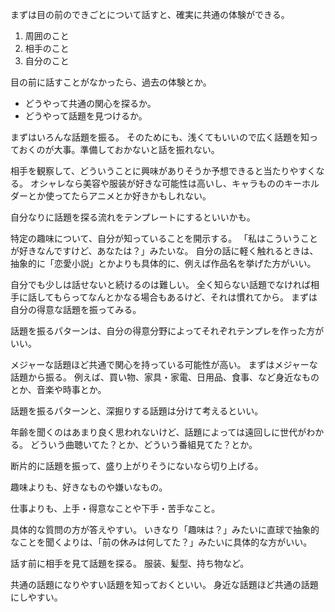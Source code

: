 まずは目の前のできごとについて話すと、確実に共通の体験ができる。

1. 周囲のこと
2. 相手のこと
3. 自分のこと

目の前に話すことがなかったら、過去の体験とか。

- どうやって共通の関心を探るか。
- どうやって話題を見つけるか。

まずはいろんな話題を振る。
そのためにも、浅くてもいいので広く話題を知っておくのが大事。準備しておかないと話を振れない。

相手を観察して、どういうことに興味がありそうか予想できると当たりやすくなる。
オシャレなら美容や服装が好きな可能性は高いし、キャラもののキーホルダーとか使ってたらアニメとか好きかもしれない。

自分なりに話題を探る流れをテンプレートにするといいかも。

特定の趣味について、自分が知っていることを開示する。
「私はこういうことが好きなんですけど、あなたは？」みたいな。
自分の話に軽く触れるときは、抽象的に「恋愛小説」とかよりも具体的に、例えば作品名を挙げた方がいい。

自分でも少しは話せないと続けるのは難しい。
全く知らない話題でなければ相手に話してもらってなんとかなる場合もあるけど、それは慣れてから。
まずは自分の得意な話題を振ってみる。

話題を振るパターンは、自分の得意分野によってそれぞれテンプレを作った方がいい。

メジャーな話題ほど共通で関心を持っている可能性が高い。
まずはメジャーな話題から振る。
例えば、買い物、家具・家電、日用品、食事、など身近なものとか、音楽や時事とか。

話題を振るパターンと、深掘りする話題は分けて考えるといい。

年齢を聞くのはあまり良く思われないけど、話題によっては遠回しに世代がわかる。
どういう曲聴いてた？とか、どういう番組見てた？とか。

断片的に話題を振って、盛り上がりそうにないなら切り上げる。

趣味よりも、好きなものや嫌いなもの。

仕事よりも、上手・得意なことや下手・苦手なこと。

具体的な質問の方が答えやすい。
いきなり「趣味は？」みたいに直球で抽象的なことを聞くよりは、「前の休みは何してた？」みたいに具体的な方がいい。

話す前に相手を見て話題を探る。
服装、髪型、持ち物など。

共通の話題になりやすい話題を知っておくといい。
身近な話題ほど共通の話題にしやすい。
